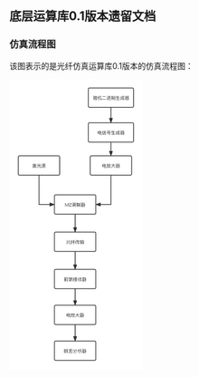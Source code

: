 ## 底层运算库0.1版本遗留文档

### 仿真流程图

该图表示的是光纤仿真运算库0.1版本的仿真流程图：

<img src="./figures/flow-chart.png" alt="flow-chart" style="zoom:50%;" />